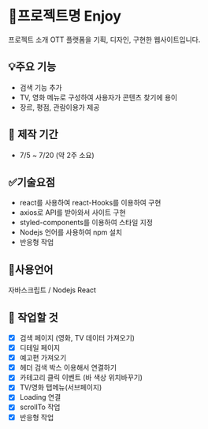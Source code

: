 # 📌프로젝트명 Enjoy

프로젝트 소개 OTT 플랫폼을 기획, 디자인, 구현한 웹사이트입니다.

## 💡주요 기능

- 검색 기능 추가
- TV, 영화 메뉴로 구성하여 사용자가 콘텐츠 찾기에 용이
- 장르, 평점, 관람이용가 제공

## 📅 제작 기간

- 7/5 ~ 7/20 (약 2주 소요)

## ✅기술요점

- react를 사용하여 react-Hooks를 이용하여 구현
- axios로 API를 받아와서 사이트 구현
- styled-components를 이용하여 스타일 지정
- Nodejs 언어를 사용하여 npm 설치
- 반응형 작업

## 📝사용언어

자바스크립트 / Nodejs
React

## 📍 작업할 것

- [x] 검색 페이지 (영화, TV 데이터 가져오기)
- [x] 디테일 페이지
- [x] 예고편 가져오기
- [x] 헤더 검색 박스 이용해서 연결하기
- [x] 카테고리 클릭 이벤트 (바 색상 위치바꾸기)
- [x] TV/영화 탭메뉴(서브페이지)
- [x] Loading 연결
- [x] scrollTo 작업
- [x] 반응형 작업

<!-- 활용 기술 / 주요 기능 / 기술요점  -->
<!-- 반응형, 프로젝트 기간, 사용 언어 -->
